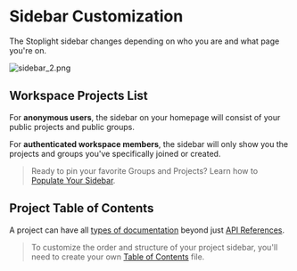 # Sidebar Customization

The Stoplight sidebar changes depending on who you are and what page you're on.

<!-- 
focus: top 
-->
![sidebar_2.png](https://stoplight.io/api/v1/projects/cHJqOjI/images/0xiH2PwlvD0 'Workspace Project List & Project Table of Contents')

## Workspace Projects List
For **anonymous users**, the sidebar on your homepage will consist of your public projects and public groups. 

For **authenticated workspace members**, the sidebar will only show you the projects and groups you've specifically joined or created.

<!-- theme: success -->
> Ready to pin your favorite Groups and Projects? Learn how to [Populate Your Sidebar](4.-documentation/Sidebar/a.workspace-sidebar.md).

## Project Table of Contents

A project can have all [types of documentation](4.-documentation/b.types-of-documentation.md) beyond just [API References](4.-documentation/c.quality-api-reference-docs.md).

<!-- theme: success -->
> To customize the order and structure of your project sidebar, you'll need to create your own [Table of Contents](4.-documentation/Sidebar/d.table-of-contents.md) file.

